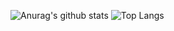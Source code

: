 ![Anurag's github stats](https://neday.cn/api?username=nEdAy&count_private=true&show_icons=true)
![Top Langs](https://neday.cn/api/top-langs/?username=nEdAy&layout=compact)
